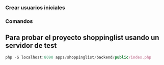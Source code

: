 ### Crear usuarios iniciales


### Comandos

## Para probar el proyecto shoppinglist usando un servidor de test

```javascript 
php -S localhost:8090 apps/shoppinglist/backend/public/index.php